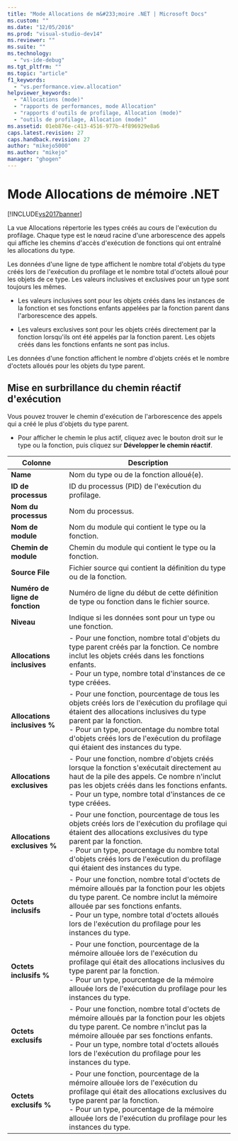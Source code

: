 ```yaml
---
title: "Mode Allocations de m&#233;moire .NET | Microsoft Docs"
ms.custom: ""
ms.date: "12/05/2016"
ms.prod: "visual-studio-dev14"
ms.reviewer: ""
ms.suite: ""
ms.technology: 
  - "vs-ide-debug"
ms.tgt_pltfrm: ""
ms.topic: "article"
f1_keywords: 
  - "vs.performance.view.allocation"
helpviewer_keywords: 
  - "Allocations (mode)"
  - "rapports de performances, mode Allocation"
  - "rapports d'outils de profilage, Allocation (mode)"
  - "outils de profilage, Allocation (mode)"
ms.assetid: 01eb876e-c413-4516-977b-4f896929e8a6
caps.latest.revision: 27
caps.handback.revision: 27
author: "mikejo5000"
ms.author: "mikejo"
manager: "ghogen"
---
```

# Mode Allocations de m&#233;moire .NET
[!INCLUDE[vs2017banner](../code-quality/includes/vs2017banner.md)]

La vue Allocations répertorie les types créés au cours de l'exécution du profilage.  Chaque type est le nœud racine d'une arborescence des appels qui affiche les chemins d'accès d'exécution de fonctions qui ont entraîné les allocations du type.  
  
 Les données d'une ligne de type affichent le nombre total d'objets du type créés lors de l'exécution du profilage et le nombre total d'octets alloué pour les objets de ce type.  Les valeurs inclusives et exclusives pour un type sont toujours les mêmes.  
  
-   Les valeurs inclusives sont pour les objets créés dans les instances de la fonction et ses fonctions enfants appelées par la fonction parent dans l'arborescence des appels.  
  
-   Les valeurs exclusives sont pour les objets créés directement par la fonction lorsqu'ils ont été appelés par la fonction parent.  Les objets créés dans les fonctions enfants ne sont pas inclus.  
  
 Les données d'une fonction affichent le nombre d'objets créés et le nombre d'octets alloués pour les objets du type parent.  
  
## Mise en surbrillance du chemin réactif d'exécution  
 Vous pouvez trouver le chemin d'exécution de l'arborescence des appels qui a créé le plus d'objets du type parent.  
  
-   Pour afficher le chemin le plus actif, cliquez avec le bouton droit sur le type ou la fonction, puis cliquez sur **Développer le chemin réactif**.  
  
|Colonne|Description|  
|-------------|-----------------|  
|**Name**|Nom du type ou de la fonction alloué\(e\).|  
|**ID de processus**|ID du processus \(PID\) de l'exécution du profilage.|  
|**Nom du processus**|Nom du processus.|  
|**Nom de module**|Nom du module qui contient le type ou la fonction.|  
|**Chemin de module**|Chemin du module qui contient le type ou la fonction.|  
|**Source File**|Fichier source qui contient la définition du type ou de la fonction.|  
|**Numéro de ligne de fonction**|Numéro de ligne du début de cette définition de type ou fonction dans le fichier source.|  
|**Niveau**|Indique si les données sont pour un type ou une fonction.|  
|**Allocations inclusives**|-   Pour une fonction, nombre total d'objets du type parent créés par la fonction.  Ce nombre inclut les objets créés dans les fonctions enfants.<br />-   Pour un type, nombre total d'instances de ce type créées.|  
|**Allocations inclusives %**|-   Pour une fonction, pourcentage de tous les objets créés lors de l'exécution du profilage qui étaient des allocations inclusives du type parent par la fonction.<br />-   Pour un type, pourcentage du nombre total d'objets créés lors de l'exécution du profilage qui étaient des instances du type.|  
|**Allocations exclusives**|-   Pour une fonction, nombre d'objets créés lorsque la fonction s'exécutait directement au haut de la pile des appels.  Ce nombre n'inclut pas les objets créés dans les fonctions enfants.<br />-   Pour un type, nombre total d'instances de ce type créées.|  
|**Allocations exclusives %**|-   Pour une fonction, pourcentage de tous les objets créés lors de l'exécution du profilage qui étaient des allocations exclusives du type parent par la fonction.<br />-   Pour un type, pourcentage du nombre total d'objets créés lors de l'exécution du profilage qui étaient des instances du type.|  
|**Octets inclusifs**|-   Pour une fonction, nombre total d'octets de mémoire alloués par la fonction pour les objets du type parent.  Ce nombre inclut la mémoire allouée par ses fonctions enfants.<br />-   Pour un type, nombre total d'octets alloués lors de l'exécution du profilage pour les instances du type.|  
|**Octets inclusifs %**|-   Pour une fonction, pourcentage de la mémoire allouée lors de l'exécution du profilage qui était des allocations inclusives du type parent par la fonction.<br />-   Pour un type, pourcentage de la mémoire allouée lors de l'exécution du profilage pour les instances du type.|  
|**Octets exclusifs**|-   Pour une fonction, nombre total d'octets de mémoire alloués par la fonction pour les objets du type parent.  Ce nombre n'inclut pas la mémoire allouée par ses fonctions enfants.<br />-   Pour un type, nombre total d'octets alloués lors de l'exécution du profilage pour les instances du type.|  
|**Octets exclusifs %**|-   Pour une fonction, pourcentage de la mémoire allouée lors de l'exécution du profilage qui était des allocations exclusives du type parent par la fonction.<br />-   Pour un type, pourcentage de la mémoire allouée lors de l'exécution du profilage pour les instances du type.|